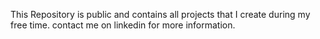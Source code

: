 This Repository is public and contains all projects that I create during my free time. 
contact me on linkedin for more information. 
